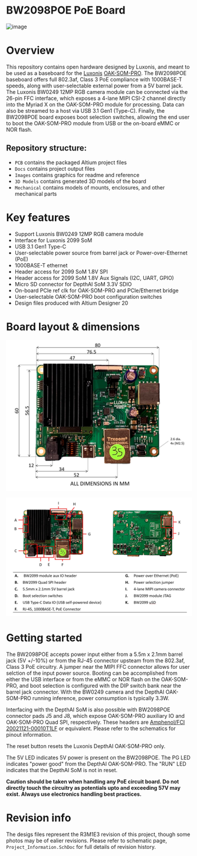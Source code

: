 # BW2098POE PoE Board

![image](https://user-images.githubusercontent.com/32992551/92193781-604c4300-ee26-11ea-994e-14f5983bfefa.png)


# Overview

This repository contains open hardware designed by Luxonis, and meant to be used as a baseboard for the [Luxonis](https://www.luxonis.com/depthai) [OAK-SOM-PRO](https://docs.luxonis.com/projects/hardware/en/latest/pages/BW2099.html). The BW2098POE baseboard offers full 802.3af, Class 3 PoE compliance with 1000BASE-T speeds, along with user-selectable external power from a 5V barrel jack. The Luxonis BW0249 12MP RGB camera module can be connected via the 26-pin FFC interface, which exposes a 4-lane MIPI CSI-2 channel directly into the Myriad X on the OAK-SOM-PRO module for processing. Data can also be streamed to a host via USB 3.1 Gen1 (Type-C). Finally, the BW2098POE board exposes boot selection switches, allowing the end user to boot the OAK-SOM-PRO module from USB or the on-board eMMC or NOR flash. 

## Repository structure:
* `PCB` contains the packaged Altium project files
* `Docs` contains project output files
* `Images` contains graphics for readme and reference
* `3D Models` contains generated 3D models of the board
* `Mechanical` contains models of mounts, enclosures, and other mechanical parts

# Key features
* Support Luxonis BW0249 12MP RGB camera module
* Interface for Luxonis 2099 SoM
* USB 3.1 Gen1 Type-C
* User-selectable power source from barrel jack or Power-over-Ethernet (PoE)
* 1000BASE-T ethernet 
* Header access for 2099 SoM 1.8V SPI
* Header access for 2099 SoM 1.8V Aux Signals (I2C, UART, GPIO) 
* Micro SD connector for DepthAI SoM 3.3V SDIO
* On-board PCIe ref clk for OAK-SOM-PRO and PCIe/Ethernet bridge
* User-selectable OAK-SOM-PRO boot configuration switches
* Design files produced with Altium Designer 20


# Board layout & dimensions

![](../BW2098POE_PoE_Board/Images/BW2098POE_R1M1E1_dims.jpg)

![](../BW2098POE_PoE_Board/Images/BW2098POE_R1M1E1_cs_annotation.jpg)

# Getting started
The BW2098POE accepts power input either from a 5.5m x 2.1mm barrel jack (5V +/-10%) or from the RJ-45 connector upsteam from the 802.3af, Class 3 PoE circuitry. A jumper near the MIPI FFC connector allows for user selction of the input power source. Booting can be accomplished from either the USB interface or from the eMMC or NOR flash on the OAK-SOM-PRO, and boot selection is configured with the DIP switch bank near the barrel jack connector. With the BW0249 camera and the DepthAI OAK-SOM-PRO running inference, power consumption is typically 3.3W. 

Interfacing with the DepthAI SoM is also possible with BW2098POE connector pads J5 and J8, which expose OAK-SOM-PRO auxiliary IO and OAK-SOM-PRO Quad SPI, respectively. These headers are [Amphenol/FCI 20021121-00010T1LF](https://octopart.com/20021121-00010t1lf-amphenol+icc+%2F+fci-93112650?r=sp) or equivalent. Please refer to the schematics for pinout information.

The reset button resets the Luxonis DepthAI OAK-SOM-PRO only.

The 5V LED indicates 5V power is present on the BW2098POE. The PG LED indicates "power good" from the DepthAI OAK-SOM-PRO. The "RUN" LED indicates that the DepthAI SoM is not in reset.

**Caution should be taken when handling any PoE circuit board. Do not directly touch the circuitry as potentials upto and exceeding 57V may exist. Always use electronics handling best practices.** 


# Revision info
The desigs files represent the R3M1E3 revision of this project, though some photos may be of ealier revisions. Please refer to schematic page, `Project_Information.SchDoc` for full details of revision history.
